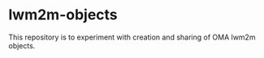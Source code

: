 lwm2m-objects
=============
This repository is to experiment with creation and sharing of OMA lwm2m objects. 

<oma lwm2m spec>

